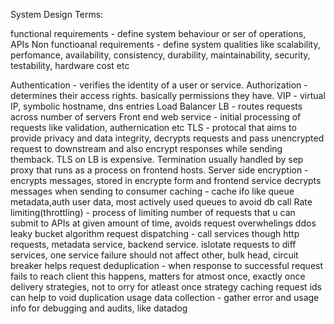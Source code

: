 

System Design Terms:

functional requirements - define system behaviour or ser of operations, APIs
Non functioanal requirements - define system qualities like scalability, perfomance, availability, consistency, durability, maintainability, security, testability, hardware cost etc

Authentication - verifies the identity of a user or service.
Authorization  - determines their access rights. basically permissions they have.
VIP - virtual IP, symbolic hostname, dns entries
Load Balancer LB - routes requests across number of servers
Front end web service - initial processing of requests like validation, authernication etc
TLS - protocal that aims to provide privacy and data integrity, decrypts requests and pass unencrypted request to downstream and also encrypt responses while sending themback.
       TLS on LB is expensive. Termination usually handled by sep proxy that runs as a process on frontend hosts.
Server side encryption - encrypts messages, stored in encrypte form and frontend service decrypts messages when sending to consumer
caching  - cache ifo like queue metadata,auth user data, most actively used queues to avoid db call
Rate limiting(throttling) - process of limiting number of requests that u can submit to APIs at given amount of time, avoids request overwhelings ddos
                            leaky bucket algorithm
request dispatching - call services though http requests, metadata service, backend service. 
                        islotate requests to diff services, one service failure should not affect other, bulk head, circuit breaker helps
request deduplication - when response to successful request fails to reach client this happens, 
                        matters for atmost once, exactly once delivery strategies, not to orry for atleast once strategy
                        caching request ids can help to void duplication
usage data collection - gather error and usage info for debugging and audits, like datadog